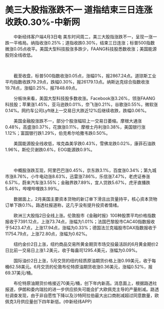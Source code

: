 # 美三大股指涨跌不一 道指结束三日连涨收跌0.30%-中新网

　　中新经纬客户端4月3日电 美东时间周二，美三大股指涨跌不一，呈现一涨一跌一平格局。纳指收涨0.25%；道指收跌0.30%，结束三日连涨；标普500指数微涨0.05点收平。美国大型科技股涨多跌少，FAANG科技股悉数收涨；美国能源股则全线收低。


　　

　　截至收盘，标普500指数收涨0.05点，涨幅0%，报2867.24点。道琼斯工业平均指数收跌79.29点，跌幅0.30%，报26179.13点。纳斯达克综合指数收涨19.78点，涨幅0.25%，报7848.69点。

　　分板块来看，美国大型科技股多数收涨。Facebook涨3.26%，领涨FAANG科技股；苹果涨1.45%，亚马逊跌0.01%，奈飞涨0.21%，谷歌涨0.55%，微软涨0.14%。网约车公司Lyft继上一交易日大跌近12%后继续收跌，跌幅0.06%。

　　美国金融股涨跌不一，部分个股涨幅较上一交易日萎缩。摩根大通涨0.48%，高盛涨0.37%，花旗涨0.11%，摩根士丹利涨0.38%，美国银行涨1.12%；富国银行跌1.29%，伯克希尔哈撒韦跌0.50%。

　　美国能源股全线收低，埃克森美孚跌0.43%，雪佛龙跌0.02%，康菲石油跌1.96%，斯伦贝谢跌0.6%，EOG能源跌0.9%。


　　

　　中概股涨跌互现，阿里巴巴涨0.45%，京东跌3.1%，百度涨0.34%；第九城市涨8.76%，小牛电动涨8.63%，迅雷涨7.86%，乐信涨7.47%，老虎证券涨6.57%，蔚来汽车涨3.55%；金融界跌7.89%，宜人贷跌5.67%，虎牙直播跌5.46%，哔哩哔哩跌3.99%。

　　数据面上，2月美国主要资本货物的新订单下滑且出货量持平，核心资本货物订单下跌0.1%。路透社报道称，这几乎没有提升投资者情绪。

　　欧洲三大股指2日全线上涨。伦敦股市《金融时报》100种股票平均价格指数报收于7391.12点，上涨73.74点，涨幅为1.01%；法国巴黎股市CAC40指数报收于5423.47点，上涨17.94点，涨幅为0.33%；德国法兰克福股市DAX指数报收于11754.79点，上涨72.80点，涨幅为0.62%。

　　纽约金价2日上涨，纽约商品交易所黄金期货市场交投最活跃的6月黄金期价2日比前一交易日上涨1.2美元，收于每盎司1295.4美元，涨幅为0.09%。

　　国际油价2日上涨，5月交货的纽约轻质原油期货价格上涨0.99美元，收于每桶62.58美元。6月交货的伦敦布伦特原油期货收涨0.36美元，涨幅0.52%，报69.37美元/桶。

　　布伦特原油期货价格接近70美元/桶，创下年内新高。消息面上，根据路透社报道，伊朗和委内瑞拉的进一步供应损失可能会扩大欧佩克主导的产量削减。路透社调查发现，由于非自愿性下降以及沙特阿拉伯最大出口商削减超过同意数量，欧佩克3月供应量创下四年新低。(中新经纬APP)
